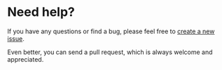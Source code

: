 # Need help?

If you have any questions or find a bug, please feel free to [create a new issue](https://github.com/jiakuan/gwt-gradle-plugin/issues/new).

Even better, you can send a pull request, which is always welcome and appreciated.
